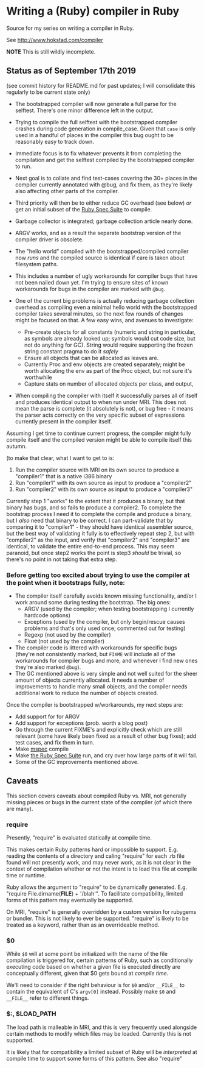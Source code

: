 
# Writing a (Ruby) compiler in Ruby

Source for my series on writing a compiler in Ruby.

See <http://www.hokstad.com/compiler>

**NOTE** This is still wildly incomplete.

## Status as of September 17th 2019

(see commit history for README.md for past updates; I will consolidate this regularly to be current
state only)

 * The bootstrapped compiler will now generate a full parse for the
   selftest. There's one minor difference left in the output.
 * Trying to compile the full selftest with the bootstrapped compiler
   crashes during code generation in compile_case. Given that `case`
   is only used in a handful of places in the compiler this bug ought
   to be reasonably easy to track down.
 * Immediate focus is to fix whatever prevents it from completing the
   compilation and get the selftest compiled by the bootstrapped compiler
   to run.
 * Next goal is to collate and find test-cases covering the 30+ places in the
   compiler currently annotated with @bug, and fix them, as they're likely
   also affecting other parts of the compiler.
 * Third priority will then be to either reduce GC overhead (see below) *or*
   get an initial subset of the [Ruby Spec Suite](https://github.com/ruby/spec)
   to compile. 

 * Garbage collector is integrated; garbage collection article nearly done.
 * ARGV works, and as a result the separate bootstrap version of the compiler driver is
   obsolete.
 * The "hello world" compiled with the bootstrapped/compiled compiler now *runs* and the
   compiled source is identical if care is taken about filesystem paths.
 * This includes a number of ugly workarounds for compiler bugs that have
   not been nailed down yet. I'm trying to ensure sites of known workarounds
   for bugs in the compiler are marked with `@bug`.
 * One of the current big problems is actually reducing garbage collection overhead
   as compiling even a minimal hello world with the bootstrapped compiler takes
   several minutes, so the next few rounds of changes might be focused on that.
   A few easy wins, and avenues to investigate:
     * Pre-create objects for all constants (numeric and string in particular,
       as symbols are already looked up; symbols would cut code size, but not
       do anything for GC). String would require supporting the frozen string
       constant pragma to do it *safely*
     * Ensure all objects that can be allocated as leaves are.
     * Currently Proc and env objects are created separately; might be worth
       allocating the env as part of the Proc object, but not sure it's worthwhile
     * Capture stats on number of allocated objects per class, and output,

 * When compiling the compiler with itself it successfully parses all of itself
 and produces identical output to when run under MRI. This does not mean the
 parse is complete (it absolutely is not), or bug free - it means the parser
 acts correctly on the very specific subset of expressions currently present
 in the compiler itself.

Assuming I get time to continue current progress, the compiler might fully compile
itself and the compiled version might be able to compile itself this autumn.

(to make that clear, what I want to get to is:

 1. Run the compiler source with MRI on its own source to produce a "compiler1" that is a native i386 binary
 2. Run "compiler1" with its own source as input to produce a "compiler2"
 3. Run "compiler2" with its own source as input to produce a "compiler3"

Currently step 1 "works" to the extent that it produces a binary, but that binary has bugs, and so
fails to produce a compiler2. To complete the bootstrap process I need it to complete the compile
and produce a binary, but I *also* need that binary to be correct. I can part-validate that by comparing
it to "compiler1" - they should have identical assembler source, but the best way of validating it
fully is to effectively repeat step 2, but with "compiler2" as the input, and verify that "compiler2"
and "compiler3" are identical, to validate the entire end-to-end process. This may seem paranoid,
but once step2 works the point is step3 *should* be trivial, so there's no point in not taking
that extra step.


### Before getting too excited about trying to use the compiler at the point when it bootstraps fully, note:

 * The compiler itself carefully avoids known missing functionality, and/or I work around some during testing the bootstrap. The big ones:
   * ARGV (used by the compiler; when testing bootstrapping I currently hardcode options)
   * Exceptions (used by the compiler, but only begin/rescue causes problems and that's only used once; commented out for testing)
   * Regexp (not used by the compiler)
   * Float (not used by the compiler)
 * The compiler code is littered with workarounds for specific bugs (they're not consistently marked, but `FIXME` will include all of the workarounds for compiler bugs and more, and whenever I find new ones they're also marked `@bug`).
 * The GC mentioned above is very simple and not well suited for the sheer amount
 of objects currently allocated. It needs a number of improvements to handle
 many small objects, and the compiler needs additional work to reduce the number of objects created.

Once the compiler is bootstrapped w/workarounds, my next steps are:

 * Add support for for ARGV
 * Add support for exceptions (prob. worth a blog post)
 * Go through the current FIXME's and explicitly check which are still relevant (some have likely been fixed as a result of other bug fixes); add test cases, and fix them in turn.
 * Make [mspec](https://github.com/ruby/mspec) compile
 * Make [the Ruby Spec Suite](https://github.com/ruby/spec) run, and cry over how large parts of it will fail.
 * Some of the GC improvements mentioned above.


## Caveats

This section covers caveats about compiled Ruby vs. MRI, not
generally missing pieces or bugs in the current state of the
compiler (of which there are many).

### require

Presently, "require" is evaluated statically at compile time.

This makes certain Ruby patterns hard or impossible to support.
E.g. reading the contents of a directory and caling "require"
for each .rb file found will not presently work, and may never
work, as it is not clear in the context of compilation whether
or not the intent is to load this file at compile time or runtime.

Ruby allows the argument to "require" to be dynamically generated.
E.g. "require File.dirname(__FILE__) + '/blah'". To facilitate
compatibility, limited forms of this pattern may eventually
be supported.

On MRI, "require" is generally overridden by a custom version
for rubygems or bundler. This is not likely to ever be
supported. "require" is likely to be treated as a keyword,
rather than as an overrideable method.


### $0

While `$0` will at some point be initialized with the name of
the file compilation is triggered for, certain patterns of
Ruby, such as conditionally executing code based on whether
a given file is executed directly are conceptually different,
given that $0 gets bound at *compile time*.

We'll need to consider if the right behaviour is for `$0` and/or
`__FILE__` to contain the equivalent of C's `argv[0]` instead.
Possibly make `$0` and `__FILE__` refer to different things.


### $:, $LOAD_PATH

The load path is malleable in MRI, and this is very frequently
used alongside certain methods to modify which files may be
loaded. Currently this is not supported.

It is likely that for compatibility a limited subset of Ruby
will be *interpreted* at compile time to support some forms
of this pattern. See also "require"
